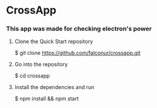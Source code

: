 # CrossApp
### This app was made for checking electron's power

1. Clone the Quick Start repository

    $ git clone https://github.com/falconur/crossapp.git

2. Go into the repository

    $ cd crossapp

3. Install the dependencies and run

    $ npm install && npm start



